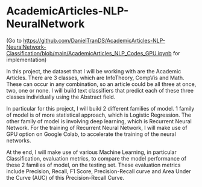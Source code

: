 # AcademicArticles-NLP-NeuralNetwork

(Go to https://github.com/DanielTranDS/AcademicArticles-NLP-NeuralNetwork-Classification/blob/main/AcademicArticles_NLP_Codes_GPU.ipynb for implementation)

In this project, the dataset that I will be working with are the Academic Articles. There are 3 classes, which are InfoTheory, CompVis and Math. These can occur in any combination, so an article could be all three at once, two, one or none. I will build text classifiers that predict each of these three classes individually using the Abstract field.

In particular for this project, I will build 2 different families of model. 1 family of model is of more statistical approach, which is Logistic Regression. The other family of model is involving deep learning, which is Recurrent Neural Network. For the training of Recurrent Neural Network, I will make use of GPU option on Google Colab, to accelerate the training of the neural networks.

At the end, I will make use of various Machine Learning, in particular Classification, evaluation metrics, to compare the model performance of these 2 families of model, on the testing set. These evaluation metrics include Precision, Recall, F1 Score, Precision-Recall curve and Area Under the Curve (AUC) of this Precision-Recall Curve.
